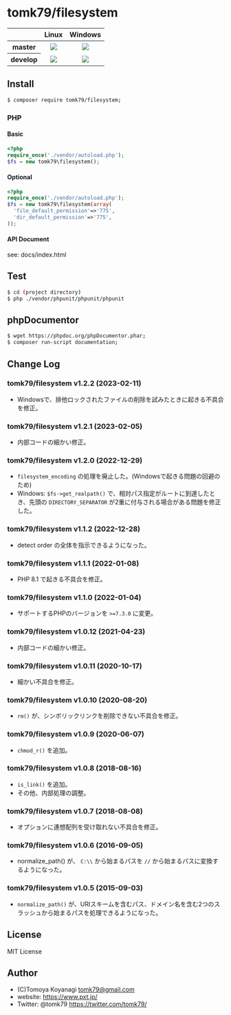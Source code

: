 # tomk79/filesystem

<table>
  <thead>
    <tr>
      <th></th>
      <th>Linux</th>
      <th>Windows</th>
    </tr>
  </thead>
  <tbody>
    <tr>
      <th>master</th>
      <td align="center">
        <a href="https://travis-ci.org/tomk79/filesystem"><img src="https://secure.travis-ci.org/tomk79/filesystem.svg?branch=master"></a>
      </td>
      <td align="center">
        <a href="https://ci.appveyor.com/project/tomk79/filesystem"><img src="https://ci.appveyor.com/api/projects/status/n8r19nmfvqs5ndr8/branch/master?svg=true"></a>
      </td>
    </tr>
    <tr>
      <th>develop</th>
      <td align="center">
        <a href="https://travis-ci.org/tomk79/filesystem"><img src="https://secure.travis-ci.org/tomk79/filesystem.svg?branch=develop"></a>
      </td>
      <td align="center">
        <a href="https://ci.appveyor.com/project/tomk79/filesystem"><img src="https://ci.appveyor.com/api/projects/status/n8r19nmfvqs5ndr8/branch/develop?svg=true"></a>
      </td>
    </tr>
  </tbody>
</table>



## Install

```bash
$ composer require tomk79/filesystem;
```



### PHP

#### Basic

```php
<?php
require_once('./vendor/autoload.php');
$fs = new tomk79\filesystem();
```

#### Optional

```php
<?php
require_once('./vendor/autoload.php');
$fs = new tomk79\filesystem(array(
  'file_default_permission'=>'775',
  'dir_default_permission'=>'775',
));
```

#### API Document

see: docs/index.html


## Test

```bash
$ cd (project directory)
$ php ./vendor/phpunit/phpunit/phpunit
```

## phpDocumentor

```bash
$ wget https://phpdoc.org/phpDocumentor.phar;
$ composer run-script documentation;
```

## Change Log

### tomk79/filesystem v1.2.2 (2023-02-11)

- Windowsで、排他ロックされたファイルの削除を試みたときに起きる不具合を修正。

### tomk79/filesystem v1.2.1 (2023-02-05)

- 内部コードの細かい修正。

### tomk79/filesystem v1.2.0 (2022-12-29)

- `filesystem_encoding` の処理を廃止した。(Windowsで起きる問題の回避のため)
- Windows: `$fs->get_realpath()` で、相対パス指定がルートに到達したとき、先頭の `DIRECTORY_SEPARATOR` が2重に付与される場合がある問題を修正した。

### tomk79/filesystem v1.1.2 (2022-12-28)

- detect order の全体を指示できるようになった。

### tomk79/filesystem v1.1.1 (2022-01-08)

- PHP 8.1 で起きる不具合を修正。

### tomk79/filesystem v1.1.0 (2022-01-04)

- サポートするPHPのバージョンを `>=7.3.0` に変更。

### tomk79/filesystem v1.0.12 (2021-04-23)

- 内部コードの細かい修正。

### tomk79/filesystem v1.0.11 (2020-10-17)

- 細かい不具合を修正。

### tomk79/filesystem v1.0.10 (2020-08-20)

- `rm()` が、シンボリックリンクを削除できない不具合を修正。

### tomk79/filesystem v1.0.9 (2020-06-07)

- `chmod_r()` を追加。

### tomk79/filesystem v1.0.8 (2018-08-16)

- `is_link()` を追加。
- その他、内部処理の調整。

### tomk79/filesystem v1.0.7 (2018-08-08)

- オプションに連想配列を受け取れない不具合を修正。

### tomk79/filesystem v1.0.6 (2016-09-05)

- normalize_path() が、 `C:\\` から始まるパスを `//` から始まるパスに変換するようになった。

### tomk79/filesystem v1.0.5 (2015-09-03)

- `normalize_path()` が、URIスキームを含むパス、ドメイン名を含む2つのスラッシュから始まるパスを処理できるようになった。


## License

MIT License


## Author

- (C)Tomoya Koyanagi <tomk79@gmail.com>
- website: <https://www.pxt.jp/>
- Twitter: @tomk79 <https://twitter.com/tomk79/>
